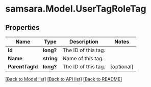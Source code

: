 # samsara.Model.UserTagRoleTag
## Properties

Name | Type | Description | Notes
------------ | ------------- | ------------- | -------------
**Id** | **long?** | The ID of this tag. | 
**Name** | **string** | Name of this tag. | 
**ParentTagId** | **long?** | The ID of this tag. | [optional] 

[[Back to Model list]](../README.md#documentation-for-models) [[Back to API list]](../README.md#documentation-for-api-endpoints) [[Back to README]](../README.md)

